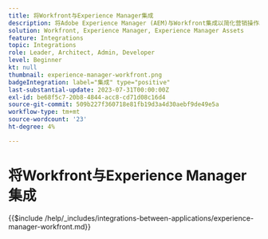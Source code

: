 ```yaml
---
title: 将Workfront与Experience Manager集成
description: 将Adobe Experience Manager (AEM)与Workfront集成以简化营销操作。
solution: Workfront, Experience Manager, Experience Manager Assets
feature: Integrations
topic: Integrations
role: Leader, Architect, Admin, Developer
level: Beginner
kt: null
thumbnail: experience-manager-workfront.png
badgeIntegration: label="集成" type="positive"
last-substantial-update: 2023-07-31T00:00:00Z
exl-id: be68f5c7-20b8-4844-acc8-cd71d08c16d4
source-git-commit: 509b227f360718e81fb19d3a4d30aebf9de49e5a
workflow-type: tm+mt
source-wordcount: '23'
ht-degree: 4%

---
```


# 将Workfront与Experience Manager集成

{{$include /help/_includes/integrations-between-applications/experience-manager-workfront.md}}

